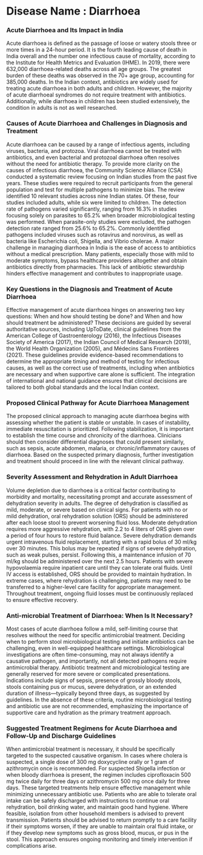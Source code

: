 # Disease Name : Diarrhoea

### Acute Diarrhoea and Its Impact in India

Acute diarrhoea is defined as the passage of loose or watery stools three or more times in a 24-hour period. It is the fourth leading cause of death in India overall and the number one infectious cause of mortality, according to the Institute for Health Metrics and Evaluation (IHME). In 2019, there were 632,000 diarrhoea-related deaths across all age groups. The greatest burden of these deaths was observed in the 70+ age group, accounting for 385,000 deaths.
 In the Indian context, antibiotics are widely used for treating acute diarrhoea in both adults and children. However, the majority of acute diarrhoeal syndromes do not require treatment with antibiotics. Additionally, while diarrhoea in children has been studied extensively, the condition in adults is not as well researched.

### Causes of Acute Diarrhoea and Challenges in Diagnosis and Treatment

Acute diarrhoea can be caused by a range of infectious agents, including viruses, bacteria, and protozoa. Viral diarrhoea cannot be treated with antibiotics, and even bacterial and protozoal diarrhoea often resolves without the need for antibiotic therapy. To provide more clarity on the causes of infectious diarrhoea, the Community Science Alliance (CSA) conducted a systematic review focusing on Indian studies from the past five years. These studies were required to recruit participants from the general population and test for multiple pathogens to minimize bias.
 The review identified 10 relevant studies across nine Indian states. Of these, four studies included adults, while six were limited to children. The detection rate of pathogens varied significantly, ranging from 16.3% in studies focusing solely on parasites to 65.2% when broader microbiological testing was performed. When parasite-only studies were excluded, the pathogen detection rate ranged from 25.6% to 65.2%. Commonly identified pathogens included viruses such as rotavirus and norovirus, as well as bacteria like Escherichia coli, Shigella, and Vibrio cholerae.
 A major challenge in managing diarrhoea in India is the ease of access to antibiotics without a medical prescription. Many patients, especially those with mild to moderate symptoms, bypass healthcare providers altogether and obtain antibiotics directly from pharmacies. This lack of antibiotic stewardship hinders effective management and contributes to inappropriate usage.

### Key Questions in the Diagnosis and Treatment of Acute Diarrhoea

Effective management of acute diarrhoea hinges on answering two key questions: When and how should testing be done? and When and how should treatment be administered? These decisions are guided by several authoritative sources, including UpToDate, clinical guidelines from the American College of Gastroenterology (2016), the Infectious Diseases Society of America (2017), the Indian Council of Medical Research (2019), the World Health Organization (2005), and Médecins Sans Frontières (2021). 
 These guidelines provide evidence-based recommendations to determine the appropriate timing and method of testing for infectious causes, as well as the correct use of treatments, including when antibiotics are necessary and when supportive care alone is sufficient. The integration of international and national guidance ensures that clinical decisions are tailored to both global standards and the local Indian context.

### Proposed Clinical Pathway for Acute Diarrhoea Management

The proposed clinical approach to managing acute diarrhoea begins with assessing whether the patient is stable or unstable. In cases of instability, immediate resuscitation is prioritized. Following stabilization, it is important to establish the time course and chronicity of the diarrhoea. Clinicians should then consider differential diagnoses that could present similarly, such as sepsis, acute abdomen, malaria, or chronic/inflammatory causes of diarrhoea. Based on the suspected primary diagnosis, further investigation and treatment should proceed in line with the relevant clinical pathway.

### Severity Assessment and Rehydration in Adult Diarrhoea

Volume depletion due to diarrhoea is a critical factor contributing to morbidity and mortality, necessitating prompt and accurate assessment of dehydration severity in adults. The degree of dehydration is classified as mild, moderate, or severe based on clinical signs. For patients with no or mild dehydration, oral rehydration solution (ORS) should be administered after each loose stool to prevent worsening fluid loss. Moderate dehydration requires more aggressive rehydration, with 2.2 to 4 liters of ORS given over a period of four hours to restore fluid balance.
 Severe dehydration demands urgent intravenous fluid replacement, starting with a rapid bolus of 30 ml/kg over 30 minutes. This bolus may be repeated if signs of severe dehydration, such as weak pulses, persist. Following this, a maintenance infusion of 70 ml/kg should be administered over the next 2.5 hours. Patients with severe hypovolaemia require inpatient care until they can tolerate oral fluids. Until IV access is established, ORS should be provided to maintain hydration. In extreme cases, where rehydration is challenging, patients may need to be transferred to a higher-level care facility for appropriate management. Throughout treatment, ongoing fluid losses must be continuously replaced to ensure effective recovery.

### Anti-microbial Treatment of Diarrhoea: When Is It Necessary?

Most cases of acute diarrhoea follow a mild, self-limiting course that resolves without the need for specific antimicrobial treatment. Deciding when to perform stool microbiological testing and initiate antibiotics can be challenging, even in well-equipped healthcare settings. Microbiological investigations are often time-consuming, may not always identify a causative pathogen, and importantly, not all detected pathogens require antimicrobial therapy.
 Antibiotic treatment and microbiological testing are generally reserved for more severe or complicated presentations. Indications include signs of sepsis, presence of grossly bloody stools, stools containing pus or mucus, severe dehydration, or an extended duration of illness—typically beyond three days, as suggested by guidelines. In the absence of these criteria, routine microbiological testing and antibiotic use are not recommended, emphasizing the importance of supportive care and hydration as the primary treatment approach.

### Suggested Treatment Regimens for Acute Diarrhoea and Follow-Up and Discharge Guidelines

When antimicrobial treatment is necessary, it should be specifically targeted to the suspected causative organism. In cases where cholera is suspected, a single dose of 300 mg doxycycline orally or 1 gram of azithromycin once is recommended. For suspected Shigella infection or when bloody diarrhoea is present, the regimen includes ciprofloxacin 500 mg twice daily for three days or azithromycin 500 mg once daily for three days. These targeted treatments help ensure effective management while minimizing unnecessary antibiotic use.
 Patients who are able to tolerate oral intake can be safely discharged with instructions to continue oral rehydration, boil drinking water, and maintain good hand hygiene. Where feasible, isolation from other household members is advised to prevent transmission. Patients should be advised to return promptly to a care facility if their symptoms worsen, if they are unable to maintain oral fluid intake, or if they develop new symptoms such as gross blood, mucus, or pus in the stool. This approach ensures ongoing monitoring and timely intervention if complications arise.

